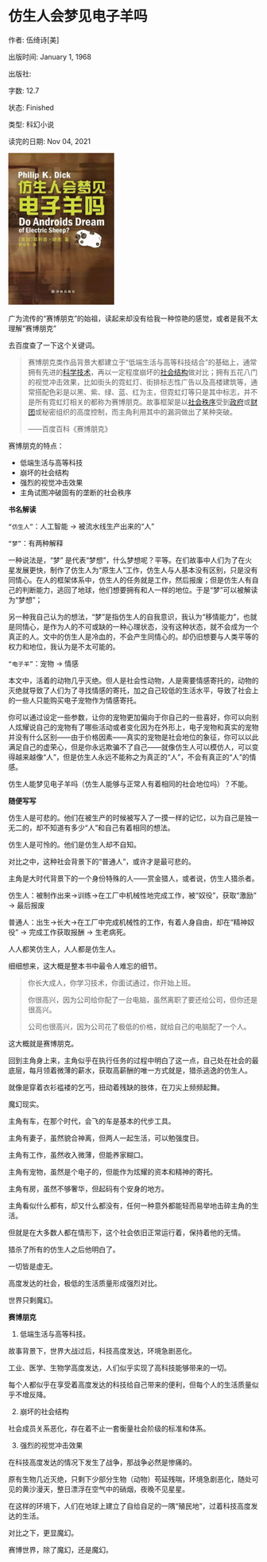 # 仿生人会梦见电子羊吗

作者: 伍绮诗[美]

出版时间: January 1, 1968

出版社: 

字数: 12.7

状态: Finished

类型: 科幻小说

读完的日期: Nov 04, 2021

<img src="Untitled.imgs/image-20211104225402297.png" alt="image-20211104225402297" style="zoom:50%;" />



广为流传的“赛博朋克”的始祖，读起来却没有给我一种惊艳的感觉，或者是我不太理解“赛博朋克”

去百度查了一下这个关键词。

> 赛博朋克类作品背景大都建立于“低端生活与高等科技结合”的基础上，通常拥有先进的[科学技术](https://baike.baidu.com/item/科学技术/3348043)，再以一定程度崩坏的[社会结构](https://baike.baidu.com/item/社会结构/82310)做对比；拥有五花八门的视觉冲击效果，比如街头的霓虹灯、街排标志性广告以及高楼建筑等，通常搭配色彩是以黑、紫、绿、蓝、红为主，但霓虹灯等只是其中标志，并不是所有霓虹灯相关的都称为赛博朋克。故事框架是以[社会秩序](https://baike.baidu.com/item/社会秩序/6157440)受到[政府](https://baike.baidu.com/item/政府/1416952)或[财团](https://baike.baidu.com/item/财团/436908)或秘密组织的高度控制，而主角利用其中的漏洞做出了某种突破。
>
> ——百度百科《赛博朋克》

赛博朋克的特点：

- 低端生活与高等科技
- 崩坏的社会结构
- 强烈的视觉冲击效果
- 主角试图冲破固有的垄断的社会秩序



**书名解读**

`“仿生人”`：人工智能 -> 被流水线生产出来的“人”

`“梦”`：有两种解释

一种说法是，“梦” 是代表“梦想”，什么梦想呢？平等。在们故事中人们为了在火星发展更快，制作了仿生人为“原生人”工作，仿生人与人基本没有区别，只是没有同情心。在人的框架体系中，仿生人的任务就是工作，然后报废；但是仿生人有自己的判断能力，逃回了地球，他们想要拥有和人一样的地位。于是“梦”可以被解读为“梦想”；

另一种我自己认为的想法，“梦”是指仿生人的自我意识，我认为“移情能力”，也就是同情心，是作为人的不可或缺的一种心理状态，没有这种状态，就不会成为一个真正的人。文中的仿生人是冷血的，不会产生同情心的。却仍旧想要与人类平等的权力和地位，我认为是不太可能的。

`“电子羊”`：宠物 -> 情感

本文中，活着的动物几乎灭绝。但人是社会性动物，人是需要情感寄托的，动物的灭绝就导致了人们为了寻找情感的寄托，加之自己较低的生活水平，导致了社会上的一些人只能购买电子宠物作为情感寄托。

你可以通过设定一些参数，让你的宠物更加偏向于你自己的一些喜好，你可以向别人炫耀说自己的宠物有了哪些活动或者变化因为在外形上，电子宠物和真实的宠物并没有什么区别——由于价格因素——真实的宠物是社会地位的象征，你可以以此满足自己的虚荣心，但是你永远欺骗不了自己——就像仿生人可以模仿人，可以变得越来越像“人”，但是仿生人永远不能称之为真正的“人”，不会有真正的“人”的情感。

仿生人能梦见电子羊吗（仿生人能够与正常人有着相同的社会地位吗）？不能。



**随便写写**

仿生人是可悲的。他们在被生产的时候被写入了一摸一样的记忆，以为自己是独一无二的，却不知道有多少“人”和自己有着相同的想法。

仿生人是可怜的。他们是仿生人却不自知。

对比之中，这种社会背景下的“普通人”，或许才是最可悲的。

主角是大时代背景下的一个身份特殊的人——赏金猎人，或者说，仿生人猎杀者。

仿生人：被制作出来->训练->在工厂中机械性地完成工作，被“奴役”，获取“激励” -> 最后报废

普通人：出生->长大->在工厂中完成机械性的工作，有着人身自由，却在“精神奴役” -> 完成工作获取报酬 -> 生老病死。

人人都笑仿生人，人人都是仿生人。

细细想来，这大概是整本书中最令人难忘的细节。

> 你长大成人，你学习技术，你面试通过，你开始上班。
>
> 你很高兴，因为公司给你配了一台电脑，虽然离职了要还给公司，但你还是很高兴。
>
> 公司也很高兴，因为公司花了极低的价格，就给自己的电脑配了一个人。

这大概就是赛博朋克。

回到主角身上来，主角似乎在执行任务的过程中明白了这一点，自己处在社会的最底层，每月领着微薄的薪水，获取高薪酬的唯一方式就是，猎杀逃逸的仿生人。

就像是穿着衣衫褴褛的乞丐，扭动着残缺的肢体，在刀尖上频频起舞。

魔幻现实。

主角有车，在那个时代，会飞的车是基本的代步工具。

主角有妻子，虽然貌合神离，但两人一起生活，可以勉强度日。

主角有工作，虽然收入微薄，但能养家糊口。

主角有宠物，虽然是个电子的，但能作为炫耀的资本和精神的寄托。

主角有房，虽然不够奢华，但起码有个安身的地方。

主角看似什么都有，却又什么都没有，任何一种意外都能轻而易举地击碎主角的生活。

但就是在大多数人都在情形下，这个社会依旧正常运行着，保持着他的无情。

猎杀了所有的仿生人之后他明白了。

一切皆是虚无。

高度发达的社会，极低的生活质量形成强烈对比。

世界只剩魔幻。



**赛博朋克**

1. 低端生活与高等科技。

故事背景下，世界大战过后，科技高度发达，环境急剧恶化。

工业、医学、生物学高度发达，人们似乎实现了高科技能够带来的一切。

每个人都似乎在享受着高度发达的科技给自己带来的便利，但每个人的生活质量似乎不增反降。

2. 崩坏的社会结构

社会成员关系恶化，存在着不止一套衡量社会阶级的标准和体系。

3. 强烈的视觉冲击效果

在科技高度发达的情况下发生了战争，那战争必然是惨痛的。

原有生物几近灭绝，只剩下少部分生物（动物）苟延残喘，环境急剧恶化，随处可见的黄沙漫天，整日漂浮在空气中的硝烟，夜晚不见星星。

在这样的环境下，人们在地球上建立了自给自足的一隅“殖民地”，过着科技高度发达的生活。

对比之下，更显魔幻。



赛博世界，除了魔幻，还是魔幻。





